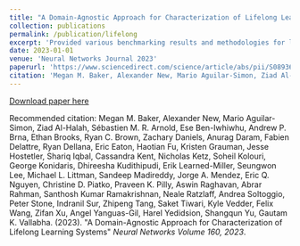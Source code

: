 ```yaml
---
title: "A Domain-Agnostic Approach for Characterization of Lifelong Learning Systems"
collection: publications
permalink: /publication/lifelong
excerpt: 'Provided various benchmarking results and methodologies for lifelong reinforcement learning'
date: 2023-01-01
venue: 'Neural Networks Journal 2023'
paperurl: 'https://www.sciencedirect.com/science/article/abs/pii/S0893608023000072'
citation: 'Megan M. Baker, Alexander New, Mario Aguilar-Simon, Ziad Al-Halah, Sébastien M. R. Arnold, Ese Ben-Iwhiwhu, Andrew P. Brna, Ethan Brooks, Ryan C. Brown, Zachary Daniels, Anurag Daram, Fabien Delattre, Ryan Dellana, Eric Eaton, Haotian Fu, Kristen Grauman, Jesse Hostetler, Shariq Iqbal, Cassandra Kent, Nicholas Ketz, Soheil Kolouri, George Konidaris, Dhireesha Kudithipudi, Erik Learned-Miller, Seungwon Lee, Michael L. Littman, Sandeep Madireddy, Jorge A. Mendez, Eric Q. Nguyen, Christine D. Piatko, Praveen K. Pilly, Aswin Raghavan, Abrar Rahman, Santhosh Kumar Ramakrishnan, Neale Ratzlaff, Andrea Soltoggio, Peter Stone, Indranil Sur, Zhipeng Tang, Saket Tiwari, Kyle Vedder, Felix Wang, Zifan Xu, Angel Yanguas-Gil, Harel Yedidsion, Shangqun Yu, Gautam K. Vallabha. (2023). "A Domain-Agnostic Approach for Characterization of Lifelong Learning Systems" <i>Neural Networks Volume 160, 2023</i>.'
---
```


[Download paper here](https://arxiv.org/pdf/2301.07799)

Recommended citation: Megan M. Baker, Alexander New, Mario Aguilar-Simon, Ziad Al-Halah, Sébastien M. R. Arnold, Ese Ben-Iwhiwhu, Andrew P. Brna, Ethan Brooks, Ryan C. Brown, Zachary Daniels, Anurag Daram, Fabien Delattre, Ryan Dellana, Eric Eaton, Haotian Fu, Kristen Grauman, Jesse Hostetler, Shariq Iqbal, Cassandra Kent, Nicholas Ketz, Soheil Kolouri, George Konidaris, Dhireesha Kudithipudi, Erik Learned-Miller, Seungwon Lee, Michael L. Littman, Sandeep Madireddy, Jorge A. Mendez, Eric Q. Nguyen, Christine D. Piatko, Praveen K. Pilly, Aswin Raghavan, Abrar Rahman, Santhosh Kumar Ramakrishnan, Neale Ratzlaff, Andrea Soltoggio, Peter Stone, Indranil Sur, Zhipeng Tang, Saket Tiwari, Kyle Vedder, Felix Wang, Zifan Xu, Angel Yanguas-Gil, Harel Yedidsion, Shangqun Yu, Gautam K. Vallabha. (2023). "A Domain-Agnostic Approach for Characterization of Lifelong Learning Systems" <i>Neural Networks Volume 160, 2023</i>.
